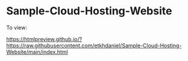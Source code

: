 # Sample-Cloud-Hosting-Website

To view:

https://htmlpreview.github.io/?https://raw.githubusercontent.com/etkhdaniel/Sample-Cloud-Hosting-Website/main/index.html
